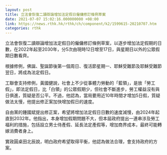 ```yaml
---
layout: post
title: 立法會恢復二讀辯論增加法定假日僱傭修訂條例草案
date: 2021-07-07 15:02:16.000000000 +08:00
link: https://news.rthk.hk/rthk/ch/component/k2/1599615-20210707.htm
categories: rthk
---
```


立法會恢復二讀辯論增加法定假日的僱傭修訂條例草案，以逐步增加法定假期的日數，在2022年起至2030年，分5次由現時12日增至17日，與星期日以外的公眾假期日數看齊。

根據修例，佛誕、聖誕節後第一個周日、復活節星期一、耶穌受難節及耶穌受難節翌日，將成為法定假日。

工聯會支持修例，黃國健說，社會上不少從事體力勞動的「藍領」，是放「勞工假」，即法定假日，比「白領」的公眾假期少，但社會不斷進步，勞工權益沒有與日俱進，質疑是否公平。不過，他認為，當局要用近10年時間才增加5日假，質疑做法太慢，他提出修正案加快增加假日的速度。

自由黨的鍾國斌提出修正案，希望將增加法定假日日數的速度減慢，由2024年起直到2032年。他指出，本身增加假期問題不大，但本屆政府提出一連串涉及勞工福利的措施，包括設立男士侍產假、延長法定產假等，增加商界成本，最終可能轉嫁消費者身上。

實政圓桌田北辰說，明白政府希望取得平衡，他認為做法合理，會支持政府的方案。
